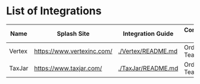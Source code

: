 ﻿# List of Integrations 

| Name | Splash Site | Integration Guide | Contributed By | Categories |
| ------------- | ------------- | ------------- | ------------- | ------------- |
| Vertex | https://www.vertexinc.com/ | [./Vertex/README.md](./Vertex/README.md) | OrderCloud Team | Tax
| TaxJar | https://www.taxjar.com/ | [./TaxJar/README.md](./TaxJar/README.md) | OrderCloud Team | Tax
